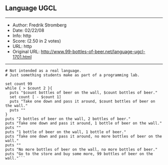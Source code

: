 
## Language UGCL ##
---
- Author: Fredrik Stromberg
- Date: 02/22/08
- Info: http
- Score:  (2.50 in 2 votes)
- URL: http
- Original URL: http://www.99-bottles-of-beer.net/language-ugcl-1701.html
---

```# Implemented in University of Gothenburg Command Language
# Not intended as a real language. 
# Just something students make as part of a programming lab.

set count 99
while { > $count 2 }{
  puts "$count bottles of beer on the wall, $count bottles of beer."
  set count [ - $count 1]
  puts "Take one down and pass it around, $count bottles of beer on the wall."
  puts ""
}
puts "2 bottles of beer on the wall, 2 bottles of beer."
puts "Take one down and pass it around, 1 bottle of beer on the wall."
puts ""
puts "1 bottle of beer on the wall, 1 bottle of beer."
puts "Take one down and pass it around, no more bottles of beer on the wall."
puts ""
puts "No more bottles of beer on the wall, no more bottles of beer."
puts "Go to the store and buy some more, 99 bottles of beer on the wall."```